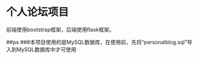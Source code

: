 # 个人论坛项目
前端使用bootstrap框架，后端使用flask框架。


##ps
###本项目使用的是MySQL数据库，在使用前，先将“personalblog.sql”导入到MySQL数据库中才可使用

